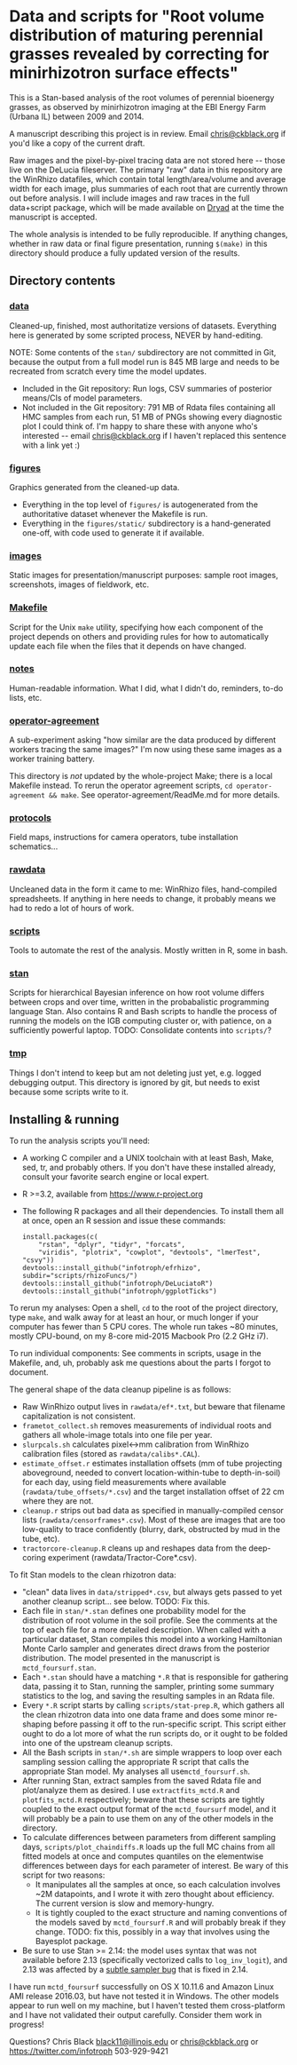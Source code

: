 # Data and scripts for "Root volume distribution of maturing perennial grasses revealed by correcting for minirhizotron surface effects"

This is a Stan-based analysis of the root volumes of perennial bioenergy grasses, as observed by minirhizotron imaging at the EBI Energy Farm (Urbana IL) between 2009 and 2014.

A manuscript describing this project is in review. Email chris@ckblack.org if you'd like a copy of the current draft.

Raw images and the pixel-by-pixel tracing data are not stored here -- those live on the DeLucia fileserver. The primary "raw" data in this repository are the WinRhizo datafiles, which contain total length/area/volume and average width for each image, plus summaries of each root that are currently thrown out before analysis. I will include images and raw traces in the full data+script package, which will be made available on [Dryad](http://datadryad.org) at the time the manuscript is accepted.

The whole analysis is intended to be fully reproducible. If anything changes, whether in raw data or final figure presentation, running `$(make)` in this directory should produce a fully updated version of the results.

## Directory contents

### [data](data/)

Cleaned-up, finished, most authoritatize versions of datasets. Everything here is generated by some scripted process, NEVER by hand-editing. 

NOTE: Some contents of the `stan/` subdirectory are not committed in Git, because the output from a full model run is 845 MB large and needs to be recreated from scratch every time the model updates.

* Included in the Git repository: Run logs, CSV summaries of posterior means/CIs of model parameters. 
* Not included in the Git repository: 791 MB of Rdata files containing all HMC samples from each run, 51 MB of PNGs showing every diagnostic plot I could think of. I'm happy to share these with anyone who's interested -- email chris@ckblack.org if I haven't replaced this sentence with a link yet :)

### [figures](figures/)

Graphics generated from the cleaned-up data. 

* Everything in the top level of `figures/` is autogenerated from the authoritative dataset whenever the Makefile is run.
* Everything in the `figures/static/` subdirectory is a hand-generated one-off, with code used to generate it if available.

### [images](images/)

Static images for presentation/manuscript purposes: sample root images, screenshots, images of fieldwork, etc.

### [Makefile](Makefile)

Script for the Unix `make` utility, specifying how each component of the project depends on others and providing rules for how to automatically update each file when the files that it depends on have changed.

### [notes](notes/)

Human-readable information. What I did, what I didn't do, reminders, to-do lists, etc.

### [operator-agreement](operator-agreement/)

A sub-experiment asking "how similar are the data produced by different workers tracing the same images?" I'm now using these same images as a worker training battery. 

This directory is *not* updated by the whole-project Make; there is a local Makefile instead. To rerun the operator agreement scripts, `cd operator-agreement && make`. See operator-agreement/ReadMe.md for more details.

### [protocols](protocols/)

Field maps, instructions for camera operators, tube installation schematics...

### [rawdata](rawdata/) 

Uncleaned data in the form it came to me: WinRhizo files, hand-compiled spreadsheets. If anything in here needs to change, it probably means we had to redo a lot of hours of work.

### [scripts](scripts/)

Tools to automate the rest of the analysis. Mostly written in R, some in bash.

### [stan](stan/)

Scripts for hierarchical Bayesian inference on how root volume differs between crops and over time, written in the probabalistic programming language Stan. Also contains R and Bash scripts to handle the process of running the models on the IGB computing cluster or, with patience, on a sufficiently powerful laptop. TODO: Consolidate contents into `scripts/`? 

### [tmp](tmp/)

Things I don't intend to keep but am not deleting just yet, e.g. logged debugging output. This directory is ignored by git, but needs to exist because some scripts write to it.


## Installing & running

To run the analysis scripts you'll need:

* A working C compiler and a UNIX toolchain with at least Bash, Make, sed, tr, and probably others. If you don't have these installed already, consult your favorite search engine or local expert.
* R >=3.2, available from https://www.r-project.org
* The following R packages and all their dependencies. To install them all at once, open an R session and issue these commands:

    ```
    install.packages(c(
        "rstan", "dplyr", "tidyr", "forcats",
        "viridis", "plotrix", "cowplot", "devtools", "lmerTest", "csvy"))
    devtools::install_github("infotroph/efrhizo", subdir="scripts/rhizoFuncs/")
    devtools::install_github("infotroph/DeLuciatoR")
    devtools::install_github("infotroph/ggplotTicks")
    ```

To rerun my analyses: Open a shell, `cd` to the root of the project directory, type `make`, and walk away for at least an hour, or much longer if your computer has fewer than 5 CPU cores. The whole run takes ~80 minutes, mostly CPU-bound, on my 8-core mid-2015 Macbook Pro (2.2 GHz i7).

To run individual components: See comments in scripts, usage in the Makefile, and, uh, probably ask me questions about the parts I forgot to document.

The general shape of the data cleanup pipeline is as follows:

* Raw WinRhizo output lives in `rawdata/ef*.txt`, but beware that filename capitalization is not consistent.
* `frametot_collect.sh` removes measurements of individual roots and gathers all whole-image totals into one file per year.
* `slurpcals.sh` calculates pixel<->mm calibration from WinRhizo calibration files (stored as `rawdata/calibs*.CAL`).
* `estimate_offset.r` estimates installation offsets (mm of tube projecting aboveground, needed to convert location-within-tube to depth-in-soil) for each day, using field measurements where available (`rawdata/tube_offsets/*.csv`) and the target installation offset of 22 cm where they are not.
* `cleanup.r` strips out bad data as specified in manually-compiled censor lists (`rawdata/censorframes*.csv`). Most of these are images that are too low-quality to trace confidently (blurry, dark, obstructed by mud in the tube, etc).
* `tractorcore-cleanup.R` cleans up and reshapes data from the deep-coring experiment (rawdata/Tractor-Core*.csv).

To fit Stan models to the clean rhizotron data:

* "clean" data lives in `data/stripped*.csv`, but always gets passed to yet another cleanup script... see below. TODO: Fix this.
* Each file in `stan/*.stan` defines one probability model for the distribution of root volume in the soil profile. See the comments at the top of each file for a more detailed description. When called with a particular dataset, Stan compiles this model into a working Hamiltonian Monte Carlo sampler and generates direct draws from the posterior distribution. The model presented in the manuscript is `mctd_foursurf.stan`.
* Each `*.stan` should have a matching `*.R` that is responsible for gathering data, passing it to Stan, running the sampler, printing some summary statistics to the log, and saving the resulting samples in an Rdata file.
* Every `*.R` script starts by calling `scripts/stat-prep.R`, which gathers all the clean rhizotron data into one data frame and does some minor re-shaping before passing it off to the run-specific script. This script either ought to do a lot more of what the run scripts do, or it ought to be folded into one of the upstream cleanup scripts.
* All the Bash scripts in `stan/*.sh` are simple wrappers to loop over each sampling session calling the appropriate R script that calls the appropriate Stan model. My analyses all use`mctd_foursurf.sh`.
* After running Stan, extract samples from the saved Rdata file and plot/analyze them as desired. I use `extractfits_mctd.R` and `plotfits_mctd.R` respectively; beware that these scripts are tightly coupled to the exact output format of the `mctd_foursurf` model, and it will probably be a pain to use them on any of the other models in the directory.
* To calculate differences between parameters from different sampling days, `scripts/plot_chaindiffs.R` loads up the full MC chains from all fitted models at once and computes quantiles on the elementwise differences between days for each parameter of interest. Be wary of this script for two reasons:
	- It manipulates all the samples at once, so each calculation involves ~2M datapoints, and I wrote it with zero thought about efficiency. The current version is slow and memory-hungry.
	- It is tightly coupled to the exact structure and naming conventions of the models saved by `mctd_foursurf.R` and will probably break if they change. TODO: fix this, possibly in a way that involves using the Bayesplot package.
* Be sure to use Stan >= 2.14: the model uses syntax that was not available before 2.13 (specifically vectorized calls to `log_inv_logit`), and 2.13 was affected by a [subtle sampler bug](https://github.com/stan-dev/stan/issues/2178) that is fixed in 2.14.

I have run `mctd_foursurf` successfully on OS X 10.11.6 and Amazon Linux AMI release 2016.03, but have not tested it in Windows. The other models appear to run well on my machine, but I haven't tested them cross-platform and I have not validated their output carefully. Consider them work in progress!

Questions? 
Chris Black
black11@illinois.edu or chris@ckblack.org or https://twitter.com/infotroph 
503-929-9421


